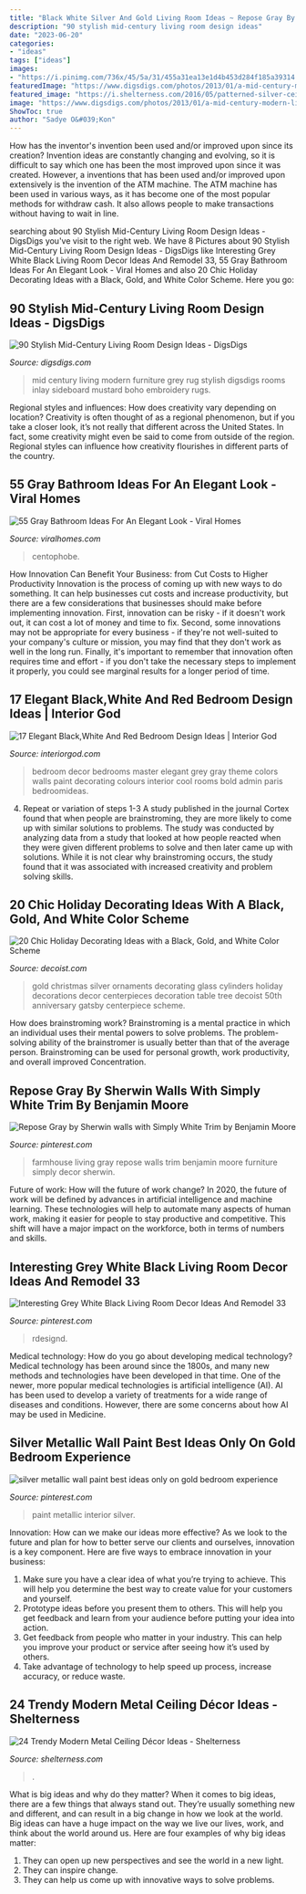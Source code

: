 ```yaml
---
title: "Black White Silver And Gold Living Room Ideas ~ Repose Gray By Sherwin Walls With Simply White Trim By Benjamin Moore"
description: "90 stylish mid-century living room design ideas"
date: "2023-06-20"
categories:
- "ideas"
tags: ["ideas"]
images:
- "https://i.pinimg.com/736x/45/5a/31/455a31ea13e1d4b453d284f185a39314.jpg"
featuredImage: "https://www.digsdigs.com/photos/2013/01/a-mid-century-modern-living-space-with-a-striped-rug-takign-over-it-black-white-and-grey-furniture-lamps-and-a-hairpin-leg-table.jpg"
featured_image: "https://i.shelterness.com/2016/05/patterned-silver-ceiling.jpg"
image: "https://www.digsdigs.com/photos/2013/01/a-mid-century-modern-living-space-with-a-striped-rug-takign-over-it-black-white-and-grey-furniture-lamps-and-a-hairpin-leg-table.jpg"
ShowToc: true
author: "Sadye O&#039;Kon"
---
```



How has the inventor's invention been used and/or improved upon since its creation?
Invention ideas are constantly changing and evolving, so it is difficult to say which one has been the most improved upon since it was created. However, a inventions that has been used and/or improved upon extensively is the invention of the ATM machine. The ATM machine has been used in various ways, as it has become one of the most popular methods for withdraw cash. It also allows people to make transactions without having to wait in line.

	

		
searching about 90 Stylish Mid-Century Living Room Design Ideas - DigsDigs you've visit to the right web. We have 8 Pictures about 90 Stylish Mid-Century Living Room Design Ideas - DigsDigs like Interesting Grey White Black Living Room Decor Ideas And Remodel 33, 55 Gray Bathroom Ideas For An Elegant Look - Viral Homes and also 20 Chic Holiday Decorating Ideas with a Black, Gold, and White Color Scheme. Here you go:
		
    
## 90 Stylish Mid-Century Living Room Design Ideas - DigsDigs

<img loading=lazy src="https://www.digsdigs.com/photos/2013/01/a-mid-century-modern-living-space-with-a-striped-rug-takign-over-it-black-white-and-grey-furniture-lamps-and-a-hairpin-leg-table.jpg" onerror="this.onerror=null;this.src='https://tse1.mm.bing.net/th?id=OIP.U-bzN7ywuOCueUwMEyLRcAHaLB&amp;pid=15.1';" alt="90 Stylish Mid-Century Living Room Design Ideas - DigsDigs">

_Source: digsdigs.com_

>mid century living modern furniture grey rug stylish digsdigs rooms inlay sideboard mustard boho embroidery rugs. 

	

Regional styles and influences: How does creativity vary depending on location?
Creativity is often thought of as a regional phenomenon, but if you take a closer look, it’s not really that different across the United States. In fact, some creativity might even be said to come from outside of the region. Regional styles can influence how creativity flourishes in different parts of the country.

    
## 55 Gray Bathroom Ideas For An Elegant Look - Viral Homes

<img loading=lazy src="https://viralhomes.com/wp-content/uploads/2021/03/38-Gray-Cabinets.jpg" onerror="this.onerror=null;this.src='https://tse1.mm.bing.net/th?id=OIP.aAAcnkOvnval0LiiFbWa4wHaLH&amp;pid=15.1';" alt="55 Gray Bathroom Ideas For An Elegant Look - Viral Homes">

_Source: viralhomes.com_

>centophobe. 

	

How Innovation Can Benefit Your Business: from Cut Costs to Higher Productivity
Innovation is the process of coming up with new ways to do something. It can help businesses cut costs and increase productivity, but there are a few considerations that businesses should make before implementing innovation. First, innovation can be risky - if it doesn't work out, it can cost a lot of money and time to fix. Second, some innovations may not be appropriate for every business - if they're not well-suited to your company's culture or mission, you may find that they don't work as well in the long run. Finally, it's important to remember that innovation often requires time and effort - if you don't take the necessary steps to implement it properly, you could see marginal results for a longer period of time.

    
## 17 Elegant Black,White And Red Bedroom Design Ideas | Interior God

<img loading=lazy src="http://interiorgod.com/wp-content/uploads/2016/11/Red-Black-and-White-Bedroom.jpg" onerror="this.onerror=null;this.src='https://tse3.mm.bing.net/th?id=OIP.Gn4DwVGvnau5rzP9e521ugHaJ5&amp;pid=15.1';" alt="17 Elegant Black,White And Red Bedroom Design Ideas | Interior God">

_Source: interiorgod.com_

>bedroom decor bedrooms master elegant grey gray theme colors walls paint decorating colours interior cool rooms bold admin paris bedroomideas. 

	

4. Repeat or variation of steps 1-3
A study published in the journal Cortex found that when people are brainstroming, they are more likely to come up with similar solutions to problems. The study was conducted by analyzing data from a study that looked at how people reacted when they were given different problems to solve and then later came up with solutions. While it is not clear why brainstroming occurs, the study found that it was associated with increased creativity and problem solving skills.

    
## 20 Chic Holiday Decorating Ideas With A Black, Gold, And White Color Scheme

<img loading=lazy src="http://cdn.decoist.com/wp-content/uploads/2015/11/Gold-black-and-silver-Christmas-ornaments-in-glass-cylinders.jpg" onerror="this.onerror=null;this.src='https://tse2.mm.bing.net/th?id=OIP.uhDpWQJ_wTSFapsdUNa74AHaJ3&amp;pid=15.1';" alt="20 Chic Holiday Decorating Ideas with a Black, Gold, and White Color Scheme">

_Source: decoist.com_

>gold christmas silver ornaments decorating glass cylinders holiday decorations decor centerpieces decoration table tree decoist 50th anniversary gatsby centerpiece scheme. 

	

How does brainstroming work?
Brainstroming is a mental practice in which an individual uses their mental powers to solve problems. The problem-solving ability of the brainstromer is usually better than that of the average person. Brainstroming can be used for personal growth, work productivity, and overall improved Concentration.

    
## Repose Gray By Sherwin Walls With Simply White Trim By Benjamin Moore

<img loading=lazy src="https://i.pinimg.com/736x/45/5a/31/455a31ea13e1d4b453d284f185a39314.jpg" onerror="this.onerror=null;this.src='https://tse3.mm.bing.net/th?id=OIP._nf8oIaEOzJjNCcJwa8ZcgHaJ3&amp;pid=15.1';" alt="Repose Gray by Sherwin walls with Simply White Trim by Benjamin Moore">

_Source: pinterest.com_

>farmhouse living gray repose walls trim benjamin moore furniture simply decor sherwin. 

	

Future of work: How will the future of work change?
In 2020, the future of work will be defined by advances in artificial intelligence and machine learning. These technologies will help to automate many aspects of human work, making it easier for people to stay productive and competitive. This shift will have a major impact on the workforce, both in terms of numbers and skills.

    
## Interesting Grey White Black Living Room Decor Ideas And Remodel 33

<img loading=lazy src="https://i.pinimg.com/736x/71/b8/98/71b8981c22233924600010092d9de046.jpg" onerror="this.onerror=null;this.src='https://tse2.mm.bing.net/th?id=OIP.JxH4rKjQqzcXx2Bj7ZoweQHaLH&amp;pid=15.1';" alt="Interesting Grey White Black Living Room Decor Ideas And Remodel 33">

_Source: pinterest.com_

>rdesignd. 

	

Medical technology: How do you go about developing medical technology?
Medical technology has been around since the 1800s, and many new methods and technologies have been developed in that time. One of the newer, more popular medical technologies is artificial intelligence (AI). AI has been used to develop a variety of treatments for a wide range of diseases and conditions. However, there are some concerns about how AI may be used in Medicine.

    
## Silver Metallic Wall Paint Best Ideas Only On Gold Bedroom Experience

<img loading=lazy src="https://i.pinimg.com/736x/2d/31/5c/2d315c535d3ff50cc6e3e841494ba882.jpg" onerror="this.onerror=null;this.src='https://tse2.mm.bing.net/th?id=OIP.r_wgFTmg5Uga9NdzVq7-lQHaLH&amp;pid=15.1';" alt="silver metallic wall paint best ideas only on gold bedroom experience">

_Source: pinterest.com_

>paint metallic interior silver. 

	

Innovation: How can we make our ideas more effective?
As we look to the future and plan for how to better serve our clients and ourselves, innovation is a key component. Here are five ways to embrace innovation in your business: 
1. Make sure you have a clear idea of what you’re trying to achieve. This will help you determine the best way to create value for your customers and yourself. 
2. Prototype ideas before you present them to others. This will help you get feedback and learn from your audience before putting your idea into action. 
3. Get feedback from people who matter in your industry. This can help you improve your product or service after seeing how it’s used by others. 
4. Take advantage of technology to help speed up process, increase accuracy, or reduce waste.

    
## 24 Trendy Modern Metal Ceiling Décor Ideas - Shelterness

<img loading=lazy src="https://i.shelterness.com/2016/05/patterned-silver-ceiling.jpg" onerror="this.onerror=null;this.src='https://tse1.mm.bing.net/th?id=OIP.Ad2SEtLr_RBMuVENHVby4AAAAA&amp;pid=15.1';" alt="24 Trendy Modern Metal Ceiling Décor Ideas - Shelterness">

_Source: shelterness.com_

>. 

	

What is big ideas and why do they matter?
When it comes to big ideas, there are a few things that always stand out. They’re usually something new and different, and can result in a big change in how we look at the world. Big ideas can have a huge impact on the way we live our lives, work, and think about the world around us. Here are four examples of why big ideas matter: 
1. They can open up new perspectives and see the world in a new light.
2. They can inspire change.
3. They can help us come up with innovative ways to solve problems.

